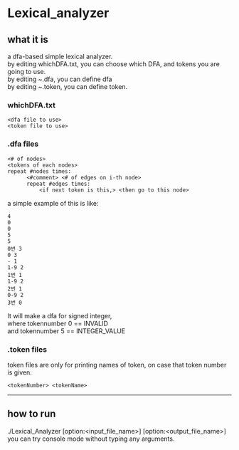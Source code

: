 # Lexical_analyzer
## what it is
a dfa-based simple lexical analyzer.</br>
by editing whichDFA.txt, you can choose which DFA, and tokens you are going to use.</br>
by editing ~.dfa, you can define dfa</br>
by editing ~.token, you can define token.</br>

### whichDFA.txt

	<dfa file to use>
	<token file to use>

### .dfa files

	<# of nodes>
	<tokens of each nodes>
	repeat #nodes times:
		  <#comment> <# of edges on i-th node>
		  repeat #edges times:
			  <if next token is this,> <then go to this node>
a simple example of this is like:</br>

	4
	0
	0
	5
	5
	0번 3
	0 3
	- 1
	1-9 2
	1번 1
	1-9 2
	2번 1
	0-9 2
	3번 0
It will make a dfa for signed integer,</br>
where tokennumber 0 == INVALID</br>
and tokennumber 5 == INTEGER_VALUE</br>
    
### .token files
token files are only for printing names of token, on case that token number is given.

	<tokenNumber> <tokenName>

---
## how to run
./Lexical_Analyzer [option:<input_file_name>] [option:<output_file_name>]</br>
you can try console mode without typing any arguments.

